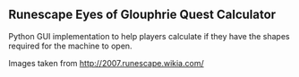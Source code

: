 ## Runescape Eyes of Glouphrie Quest Calculator
Python GUI implementation to help players calculate if they have the shapes required for the machine to open.

Images taken from http://2007.runescape.wikia.com/
